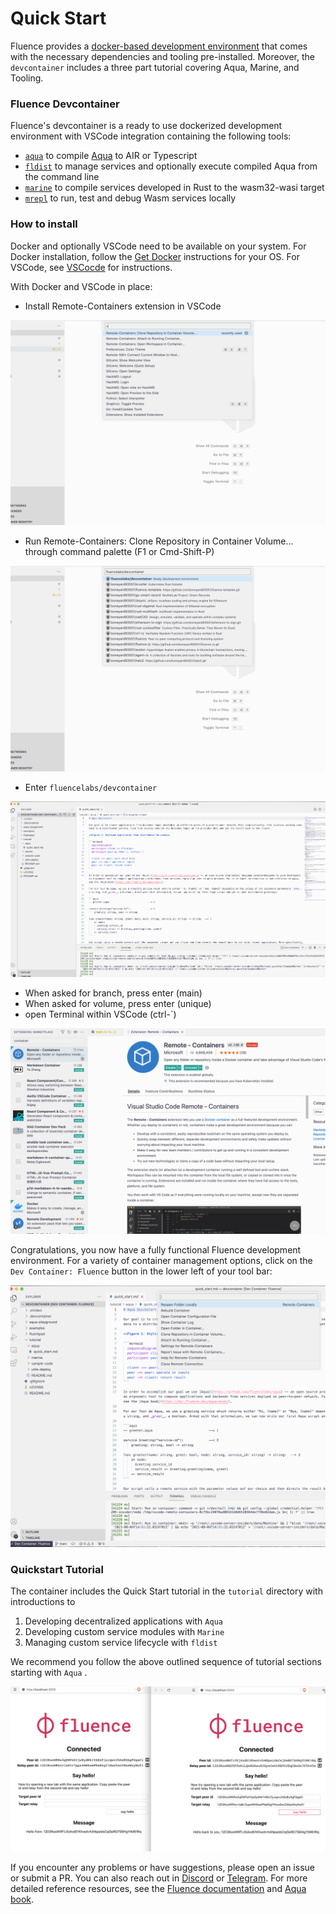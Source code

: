 # Quick Start

Fluence provides a [docker-based development environment](https://github.com/fluencelabs/devcontainer) that comes with the necessary dependencies and tooling pre-installed. Moreover, the `devcontainer` includes a three part tutorial covering Aqua, Marine, and Tooling.

### Fluence Devcontainer

Fluence's devcontainer is a ready to use dockerized development environment with VSCode integration containing the following tools:

- [`aqua`](https://www.npmjs.com/package/@fluencelabs/aqua) to compile [Aqua](https://doc.fluence.dev/aqua-book/) to AIR or Typescript
- [`fldist`](https://www.npmjs.com/package/@fluencelabs/fldist) to manage services and optionally execute compiled Aqua from the command line
- [`marine`](https://crates.io/crates/marine) to compile services developed in Rust to the wasm32-wasi target
- [`mrepl`](https://crates.io/crates/mrepl) to run, test and debug Wasm services locally

### How to install

Docker and optionally VSCode need to be available on your system. For Docker installation, follow the [Get Docker](https://docs.docker.com/get-docker/) instructions for your OS. For VSCode, see [VSCocde](https://code.visualstudio.com/) for instructions.

With Docker and VSCode in place:

- Install Remote-Containers extension in VSCode

![Install Remote - Containers in VSCode](.gitbook/assets/image%20%2813%29.png)

- Run Remote-Containers: Clone Repository in Container Volume... through command palette \(F1 or Cmd-Shift-P\)

![Select Remote Container Clone Repository](.gitbook/assets/image%20%2814%29.png)

- Enter `fluencelabs/devcontainer`

![Select `fluencelabs/devcontainer`](.gitbook/assets/image%20%2815%29.png)

- When asked for branch, press enter \(main\)
- When asked for volume, press enter \(unique\)
- open Terminal within VSCode \(ctrl-\`\)

![Installed And Ready Devcontainer in VSCode](.gitbook/assets/image%20%2812%29.png)

Congratulations, you now have a fully functional Fluence development environment. For a variety of container management options, click on the `Dev Container: Fluence` button in the lower left of your tool bar:

![Container Management Option Menu](.gitbook/assets/image%20%2816%29.png)

### Quickstart Tutorial

The container includes the Quick Start tutorial in the `tutorial` directory with introductions to

1. Developing decentralized applications with `Aqua`
2. Developing custom service modules with `Marine`
3. Managing custom service lifecycle with `fldist`

We recommend you follow the above outlined sequence of tutorial sections starting with `Aqua` .

![Start With The Aqua Tutorial in VSCode](.gitbook/assets/image%20%2820%29.png)

If you encounter any problems or have suggestions, please open an issue or submit a PR. You can also reach out in [Discord](https://fluence.chat) or [Telegram](https://t.me/fluence_project). For more detailed reference resources, see the [Fluence documentation](https://doc.fluence.dev/docs/) and [Aqua book](https://doc.fluence.dev/aqua-book/).
